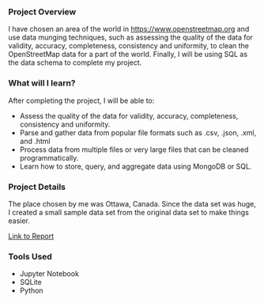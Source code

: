 ### Project Overview
I have chosen an area of the world in https://www.openstreetmap.org and use data munging techniques, such as assessing the quality of the data for validity, accuracy, completeness, consistency and uniformity, to clean the OpenStreetMap data for a part of the world. Finally, I will be using SQL as the data schema to complete my project.

### What will I learn?
After completing the project, I will be able to:

* Assess the quality of the data for validity, accuracy, completeness, consistency and uniformity.
* Parse and gather data from popular file formats such as .csv, .json, .xml, and .html
* Process data from multiple files or very large files that can be cleaned programmatically.
* Learn how to store, query, and aggregate data using MongoDB or SQL.

### Project Details
The place chosen by me was Ottawa, Canada. Since the data set was huge, I created a small sample data set from the original data set to make things easier. 

[Link to Report](https://github.com/YasserArafath/Udacity-Nanodegree-Projects/blob/master/Project%202%20-%20Wrangle%20OpenStreetMap%20Data/Report.pdf)

### Tools Used
* Jupyter Notebook
* SQLite
* Python

